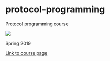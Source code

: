 # protocol-programming
Protocol programming course

<img src="https://img.shields.io/github/languages/top/jomppeli/protocol-programming.svg" /></a>


Spring 2019

[Link to course page](https://gitlab.labranet.jamk.fi/TTKS0500/protocol-programming-k19)
